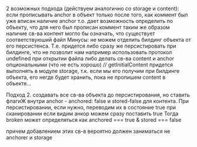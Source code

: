 

2 возможных подхода (действуем аналогично со storage и content):
если прописывать anchor в объект только после того, как коммент был уже вписан
наличие anchor т.о. дает возможность определить по объекту, что для него был прописан коммент
таким же образом наличие св-ва контент могло бы означать, что существует соответствуюший файл
Минусы: не можем отделить билдинг объекта от его персистенса.
Т.е. придется либо сразу же персистировать при билдинге, что не позволит нам например
использовать протокол undefined при открытии файла
либо делать св-ва content и anchor опциональными (что не есть хорошо)
// getInitialContent придется выполнять в модуле storage, т.к. если мы его получим при билдинге объекта, его негде будет хранить,
пока не пропишем content в объекте...

Подход 2. создавать все св-ва объекта до персистирования, но ставить флагиЖ внутри anchor - anchored: false
и stored-false для контента. При персистировании, если нужно, переводим их в состояние true
при сканировании если видим анкор можем сразу поставить true
Тогда broken может определяться как anchored === true & stored === false

причем добавлением этих св-в вероятно должен заниматься не anchorer и storage
